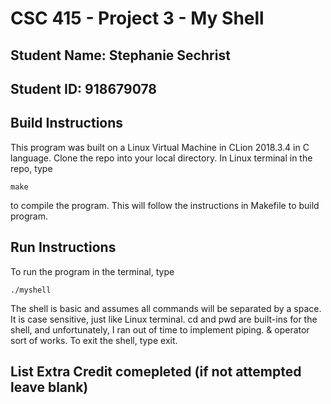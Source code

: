 # CSC 415 - Project 3 - My Shell

## Student Name: Stephanie Sechrist

## Student ID: 918679078

## Build Instructions
This program was built on a Linux Virtual Machine in CLion 2018.3.4 in C language.
Clone the repo into your local directory. In Linux terminal in the repo, type
```
make
```
to compile the program. This will follow the instructions in Makefile to build program.

## Run Instructions
To run the program in the terminal, type 
```
./myshell
```
The shell is basic and assumes all commands will be separated by a space. It is case sensitive, just
like Linux terminal. cd and pwd are built-ins for the shell, and unfortunately, I ran out of time to
implement piping. & operator sort of works. To exit the shell, type exit.
## List Extra Credit comepleted (if not attempted leave blank)
